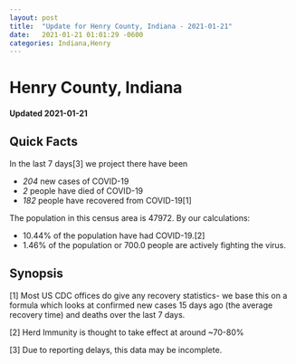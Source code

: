 ```yaml
---
layout: post
title:  "Update for Henry County, Indiana - 2021-01-21"
date:   2021-01-21 01:01:29 -0600
categories: Indiana,Henry
---
```


# Henry County, Indiana
#### Updated 2021-01-21

## Quick Facts

In the last 7 days[3] we project there have been
- *204* new cases of COVID-19
- *2* people have died of COVID-19
- *182* people have recovered from COVID-19[1]

The population in this census area is 47972. By our calculations:
- 10.44% of the population have had COVID-19.[2]
- 1.46% of the population or 700.0 people are actively fighting the virus.

## Synopsis




[1] Most US CDC offices do give any recovery statistics- we base this on a formula which looks at confirmed new cases
15 days ago (the average recovery time) and deaths over the last 7 days.

[2] Herd Immunity is thought to take effect at around ~70-80%

[3] Due to reporting delays, this data may be incomplete.
 
    